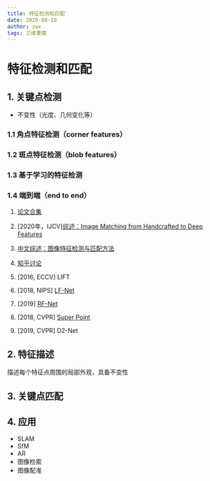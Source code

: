 ```yaml
---
title: 特征检测和匹配
date: 2020-08-10
author: zwx
tags: 三维重建
---
```


# 特征检测和匹配

## 1. 关键点检测
- 不变性（光度、几何变化等）

### 1.1 角点特征检测（corner features）
### 1.2 斑点特征检测（blob features）
### 1.3 基于学习的特征检测
### 1.4 端到端（end to end）
1. [论文合集](http://www.arxiv-sanity.com/1906.06195v2)
2. [2020年，IJCV][综述：Image Matching from Handcrafted to Deep Features](https://link.springer.com/content/pdf/10.1007/s11263-020-01359-2.pdf)
3. [中文综述：图像特征检测与匹配方法](http://nxdxb.cnjournals.org/ch/reader/create_pdf.aspx?file_no=20200301&flag=1&journal_id=njqxxyxb&year_id=2020)
4. [知乎讨论](https://www.zhihu.com/question/32066833)

1. [2016, ECCV] LIFT
2. [2018, NIPS] [LF-Net](https://papers.nips.cc/paper/7861-lf-net-learning-local-features-from-images.pdf)
3. [2019] [RF-Net](https://arxiv.org/pdf/1906.00604.pdf)
4. [2018, CVPR] [Super Point](https://openaccess.thecvf.com/content_cvpr_2018_workshops/papers/w9/DeTone_SuperPoint_Self-Supervised_Interest_CVPR_2018_paper.pdf)
5. [2019, CVPR] D2-Net



## 2. 特征描述
描述每个特征点周围的局部外观，具备不变性

## 3. 关键点匹配

## 4. 应用
- SLAM
- SfM
- AR
- 图像检索
- 图像配准